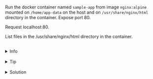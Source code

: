 
Run the docker container named `sample-app` from image `nginx:alpine` 
mounted on `/home/app-data` on the host and on `/usr/share/nginx/html` directory in the container.
Expose port 80.

Request localhost:80.

List files in the /usr/share/nginx/html directory in the container.

<br>
<details><summary>Info</summary>
<br>

```plain
Volume is populated by data from container - https://docs.docker.com/storage/volumes/#populate-a-volume-using-a-container.

Use `docker volume --help` - to see how to work with volumes.
```

</details>

<br>
<details><summary>Tip</summary>
<br>

```plain
Use --mount flag when running the container to be more explicit (it's a recommended way according to the documentation).

Or use -v flag for a more concise command.
```

</details>


<br>
<details><summary>Solution</summary>
<br>


<br>

Run the container with the mounted directory:

<br>

```plain
docker run -d -p 80:80 --mount type=bind,src=/root/app-data,target=/usr/share/nginx/html --name sample-app nginx:alpine
```{{copy}}
Or
```plain
docker run -d -p 80:80 -v /root/app-data:/usr/share/nginx/html --name sample-app nginx:alpine
```{{copy}}

<br>

Request localhost:80:

<br>

```plain
curl localhost:80
```{{exec}}

<br>

List files in the directory:

<br>

```plain
docker exec sample-app sh -c "ls /usr/share/nginx/html"
```{{exec}}
